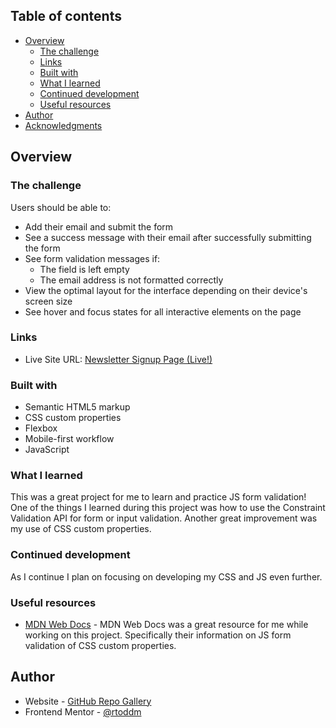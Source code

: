 ## Table of contents

- [Overview](#overview)
  - [The challenge](#the-challenge)
  - [Links](#links)
  - [Built with](#built-with)
  - [What I learned](#what-i-learned)
  - [Continued development](#continued-development)
  - [Useful resources](#useful-resources)
- [Author](#author)
- [Acknowledgments](#acknowledgments)

## Overview

### The challenge

Users should be able to:

- Add their email and submit the form
- See a success message with their email after successfully submitting the form
- See form validation messages if:
  - The field is left empty
  - The email address is not formatted correctly
- View the optimal layout for the interface depending on their device's screen size
- See hover and focus states for all interactive elements on the page

### Links

- Live Site URL: [Newsletter Signup Page (Live!)](https://rtoddm.github.io/newsletter_signup_form/)

### Built with

- Semantic HTML5 markup
- CSS custom properties
- Flexbox
- Mobile-first workflow
- JavaScript

### What I learned

This was a great project for me to learn and practice JS form validation! One of the things I learned during this project was how to use the Constraint Validation API for form or input validation. Another great improvement was my use of CSS custom properties.

### Continued development

As I continue I plan on focusing on developing my CSS and JS even further.

### Useful resources

- [MDN Web Docs](https://developer.mozilla.org/en-US/) - MDN Web Docs was a great resource for me while working on this project. Specifically their information on JS form validation of CSS custom properties.

## Author

- Website - [GitHub Repo Gallery](https://rtoddm.github.io/git-repo-gallery/)
- Frontend Mentor - [@rtoddm](https://www.frontendmentor.io/profile/rtoddm)
